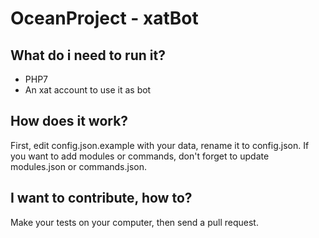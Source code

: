 # OceanProject - xatBot

## What do i need to run it?

- PHP7
- An xat account to use it as bot

## How does it work?

First, edit config.json.example with your data, rename it to config.json.
If you want to add modules or commands, don't forget to update modules.json or commands.json.

## I want to contribute, how to?

Make your tests on your computer, then send a pull request.